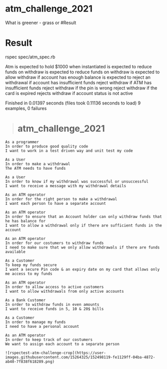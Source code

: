 # atm_challenge_2021


What is greener - grass or #Result
# Result
rspec spec/atm_spec.rb

Atm
  is expected to hold $1000 when instantiated
  is expected to reduce funds on withdraw
  is expected to reduce funds on withdraw
  is expected to allow withdraw if account has enough balance
  is expected to reject an withdrawal if account has insufficient funds
  reject withdraw if ATM has insufficient funds
  reject withdraw if the pin is wrong
  reject withdraw if the card is expired
  rejects withdraw if account status is not active

Finished in 0.01397 seconds (files took 0.11136 seconds to load)
9 examples, 0 failures



> # atm_challenge_2021
```
As a programmer
In order to produce good quality code
I want to work in a test driven way and unit test my code
```
```
As a User       
In order to make a withdrawal      
The ATM needs to have funds
```
```
As a User               
In order to know if my withdrawal was successful or unsuccessful               
I want to receive a message with my withdrawal details
```
```
As an ATM operator          
In order for the right person to make a withdrawal            
I want each person to have a separate account
```
```
As an ATM operator           
In order to ensure that an Account holder can only withdraw funds that he has balance for           
I want to allow a withdrawal only if there are sufficient funds in the account
```
```
As an ATM operator
In order for our costumers to withdraw funds
I need to make sure that we only allow withdrawals if there are funds available
```
```
As a Customer              
To keep my funds secure             
I want a secure Pin code & an expiry date on my card that allows only me access to my funds
```
```
As an ATM operator             
In order to allow access to active customers             
I want to allow withdrawals from only active accounts
```
```
As a Bank Customer    
In order to withdraw funds in even amounts  
I want to receive funds in 5, 10 & 20$ bills
```
```
As a Customer
In order to manage my funds
I need to have a personal account
```
```
As an ATM operator      
In order to keep track of our costumers     
We want to assign each account to a separate person
```
```
![rspectest-atm-challenge-crop](https://user-images.githubusercontent.com/15264325/152498119-fe1129ff-04ba-4872-ab40-7f838f618289.png)
```